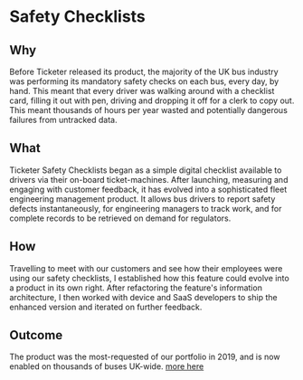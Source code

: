 # Safety Checklists

## Why
Before Ticketer released its product, the majority of the UK bus industry was performing its mandatory safety checks on each bus, every day, by hand. This meant that every driver was walking around with a checklist card, filling it out with pen, driving and dropping it off for a clerk to copy out. This meant thousands of hours per year wasted and potentially dangerous failures from untracked data.

## What
Ticketer Safety Checklists began as a simple digital checklist available to drivers via their on-board ticket-machines. After launching, measuring and engaging with customer feedback, it has evolved into a sophisticated fleet engineering management product. It allows bus drivers to report safety defects instantaneously, for engineering managers to track work, and for complete records to be retrieved on demand for regulators.  

## How
Travelling to meet with our customers and see how their employees were using our safety checklists, I established how this feature could evolve into a product in its own right. After refactoring the feature's information architecture, I then worked with device and SaaS developers to ship the enhanced version and iterated on further feedback.

## Outcome
The product was the most-requested of our portfolio in 2019, and is now enabled on thousands of buses UK-wide.
[more here](https://www.ticketer.com/en/products/vehicle-checklists/)